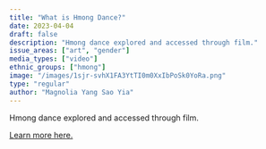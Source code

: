 ```yaml
---
title: "What is Hmong Dance?"
date: 2023-04-04
draft: false
description: "Hmong dance explored and accessed through film."
issue_areas: ["art", "gender"]
media_types: ["video"]
ethnic_groups: ["hmong"]
image: "/images/1sjr-svhX1FA3YtTI0m0XxIbPoSk0YoRa.png"
type: "regular"
author: "Magnolia Yang Sao Yia"
---
```


Hmong dance explored and accessed through film.

[Learn more here.](https://www.youtube.com/watch?v=94AbdJQJgLY&embeds_euri=https%3A%2F%2Fwww.magnoliayangsaoyia.com%2F&source_ve_path=Mjg2NjY&feature=emb_logo)
